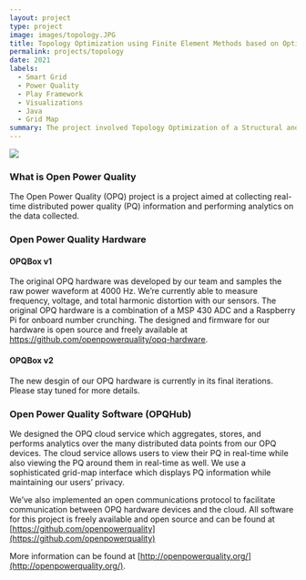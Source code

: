 ```yaml
---
layout: project
type: project
image: images/topology.JPG
title: Topology Optimization using Finite Element Methods based on Optimality Criteria (Summer of Science)
permalink: projects/topology
date: 2021
labels:
  - Smart Grid
  - Power Quality
  - Play Framework
  - Visualizations
  - Java
  - Grid Map
summary: The project involved Topology Optimization of a Structural and Thermal system using SIMP method in Sigmund-Bendsoe algo. over FEM formulations, achieving an avg. accuracy 92% by validating against standard TopOpt, Ansys app.
---
```


<img class="ui image" src="{{ site.baseurl }}/images/topology.JPG">

### What is Open Power Quality

The Open Power Quality (OPQ) project is a project aimed at collecting real-time distributed power quality (PQ)
information and performing analytics on the data collected.

### Open Power Quality Hardware

#### OPQBox v1

The original OPQ hardware was developed by our team and samples the raw power waveform at 4000 Hz.
We’re currently able to measure frequency, voltage, and total harmonic distortion with our sensors.
The original OPQ hardware is a combination of a MSP 430 ADC and a Raspberry Pi for onboard number crunching.
The designed and firmware for our hardware is open source and freely available at
 https://github.com/openpowerquality/opq-hardware.

#### OPQBox v2

The new desgin of our OPQ hardware is currently in its final iterations. Please stay tuned for more details.

### Open Power Quality Software (OPQHub)

We designed the OPQ cloud service which aggregates, stores, and performs analytics over the many distributed data points
 from our OPQ devices. The cloud service allows users to view their PQ in real-time while also viewing the PQ around
 them in real-time as well. We use a sophisticated grid-map interface which displays PQ information while maintaining
 our users’ privacy.

We’ve also implemented an open communications protocol to facilitate communication between OPQ hardware devices and the
cloud. All software for this project is freely available and open source and can be found at
 [https://github.com/openpowerquality](https://github.com/openpowerquality)

More information can be found at [http://openpowerquality.org/](http://openpowerquality.org/).
